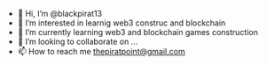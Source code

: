 - 👋 Hi, I’m @blackpirat13
- 👀 I’m interested in learnig web3 construc and blockchain 
- 🌱 I’m currently learning web3 and blockchain games construction
- 💞️ I’m looking to collaborate on ...
- 📫 How to reach me thepiratpoint@gmail.com

<!---
blackpirat13/blackpirat13 is a ✨ special ✨ repository because its `README.md` (this file) appears on your GitHub profile.
You can click the Preview link to take a look at your changes.
--->

